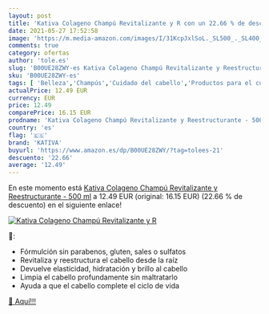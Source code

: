 ```yaml
---
layout: post
title: 'Kativa Colageno Champú Revitalizante y R con un 22.66 % de descuento'
date: 2021-05-27 17:52:58
image: 'https://m.media-amazon.com/images/I/31KcpJxlSoL._SL500_._SL400_.jpg'
comments: true
category: ofertas
author: 'tole.es'
slug: 'B00UE28ZWY-es Kativa Colageno Champú Revitalizante y Reestructurante -...'
sku: 'B00UE28ZWY-es'
tags: [ 'Belleza','Champús','Cuidado del cabello','Productos para el cuidado del cabello','champú','kativa', ]
actualPrice: 12.49 EUR
currency: EUR
price: 12.49
comparePrice: 16.15 EUR
prodname: 'Kativa Colageno Champú Revitalizante y Reestructurante - 500 ml'
country: 'es'
flag: '🇪🇸'
brand: 'KATIVA'
buyurl: 'https://www.amazon.es/dp/B00UE28ZWY/?tag=tolees-21'
descuento: '22.66'
average: '12.49'
---
```


En este momento está [Kativa Colageno Champú Revitalizante y Reestructurante - 500 ml](https://www.amazon.es/dp/B00UE28ZWY/?tag=tolees-21) a 12.49 EUR (original: 16.15 EUR) (22.66 %  de descuento) en el siguiente enlace!

[![Kativa Colageno Champú Revitalizante y R](https://m.media-amazon.com/images/I/31KcpJxlSoL._SL500_._SL400_.jpg)](https://www.amazon.es/dp/B00UE28ZWY/?tag=tolees-21)

🔎:

- Fórmulción sin parabenos, gluten, sales o sulfatos
- Revitaliza y reestructura el cabello desde la raíz
- Devuelve elasticidad, hidratación y brillo al cabello
- Limpia el cabello profundamente sin maltratarlo
- Ayuda a que el cabello complete el ciclo de vida

[🛒 Aquí!!!](https://www.amazon.es/dp/B00UE28ZWY/?tag=tolees-21)
